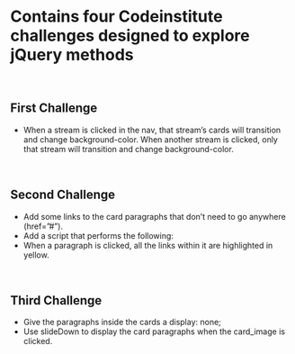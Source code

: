 # Contains four Codeinstitute challenges designed to explore jQuery methods

<br>

## First Challenge

- When a stream is clicked in the nav, that stream’s cards will transition and change background-color. When another stream is clicked, only that stream will transition and change background-color.

<br>

## Second Challenge

- Add some links to the card paragraphs that don’t need to go anywhere (href=”#”).
- Add a script that performs the following:
- When a paragraph is clicked, all the links within it are highlighted in yellow.

<br>

## Third Challenge

- Give the paragraphs inside the cards a display: none;
- Use slideDown to display the card paragraphs when the card_image is clicked.
